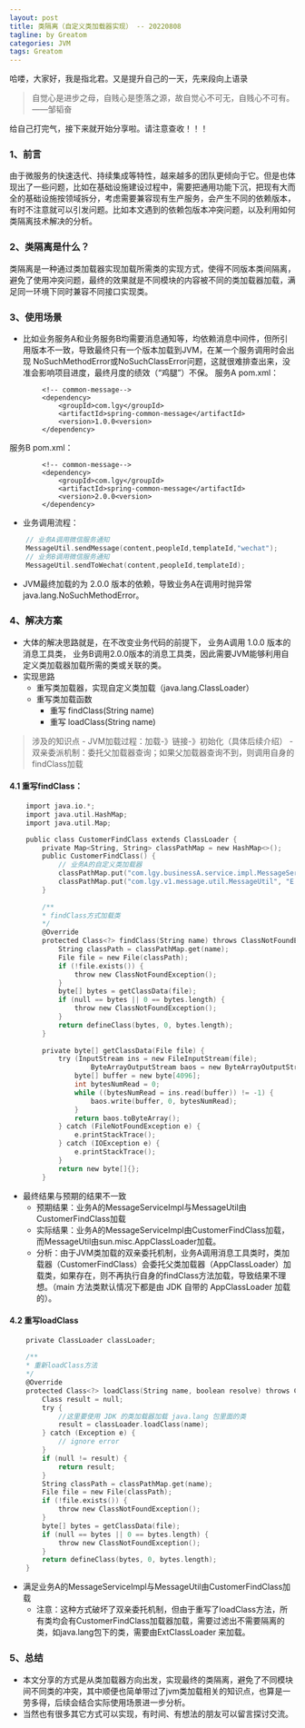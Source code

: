 ```yaml
---
layout: post
title: 类隔离（自定义类加载器实现） -- 20220808
tagline: by Greatom
categories: JVM
tags: Greatom
---
```


哈喽，大家好，我是指北君。又是提升自己的一天，先来段向上语录
> 自觉心是进步之母，自贱心是堕落之源，故自觉心不可无，自贱心不可有。——邹韬奋

给自己打完气，接下来就开始分享啦。请注意查收！！！
<!--more-->
### 1、前言
由于微服务的快速迭代、持续集成等特性，越来越多的团队更倾向于它。但是也体现出了一些问题，比如在基础设施建设过程中，需要把通用功能下沉，把现有大而全的基础设施按领域拆分，考虑需要兼容现有生产服务，会产生不同的依赖版本，有时不注意就可以引发问题。比如本文遇到的依赖包版本冲突问题，以及利用如何类隔离技术解决的分析。
<!--more-->


### 2、类隔离是什么？
类隔离是一种通过类加载器实现加载所需类的实现方式，使得不同版本类间隔离，避免了使用冲突问题，最终的效果就是不同模块的内容被不同的类加载器加载，满足同一环境下同时兼容不同接口实现类。

### 3、使用场景
- 比如业务服务A和业务服务B均需要消息通知等，均依赖消息中间件，但所引用版本不一致，导致最终只有一个版本加载到JVM，在某一个服务调用时会出现 NoSuchMethodError或NoSuchClassError问题，这就很难排查出来，没准会影响项目进度，最终月度的绩效（“鸡腿”）不保。
服务A pom.xml：
```
		<!-- common-message-->
        <dependency>
            <groupId>com.lgy</groupId>
            <artifactId>spring-common-message</artifactId>
            <version>1.0.0<version>
        </dependency>
```
服务B pom.xml：
```
		<!-- common-message-->
        <dependency>
            <groupId>com.lgy</groupId>
            <artifactId>spring-common-message</artifactId>
            <version>2.0.0<version>
        </dependency>
```
- 业务调用流程：
```c
	// 业务A调用微信服务通知
	MessageUtil.sendMessage(content,peopleId,templateId,"wechat");
	// 业务B调用微信服务通知
	MessageUtil.sendToWechat(content,peopleId,templateId);
```
- JVM最终加载的为 2.0.0 版本的依赖，导致业务A在调用时抛异常java.lang.NoSuchMethodError。

### 4、解决方案
- 大体的解决思路就是，在不改变业务代码的前提下， 业务A调用 1.0.0 版本的消息工具类， 业务B调用2.0.0版本的消息工具类，因此需要JVM能够利用自定义类加载器加载所需的类或关联的类。
- 实现思路
	- 重写类加载器，实现自定义类加载（java.lang.ClassLoader）
	- 重写类加载函数
		- 重写 findClass(String name)
		- 重写 loadClass(String name)
> 涉及的知识点
	- JVM加载过程：加载-》链接-》初始化（具体后续介绍）
	- 双亲委派机制：委托父加载器查询；如果父加载器查询不到，则调用自身的findClass加载

#### 4.1 重写findClass：
```c
	import java.io.*;
	import java.util.HashMap;
	import java.util.Map;

	public class CustomerFindClass extends ClassLoader {
		private Map<String, String> classPathMap = new HashMap<>();
		public CustomerFindClass() {
			// 业务A的自定义类加载器
			classPathMap.put("com.lgy.businessA.service.impl.MessageServiceImpl", "E:/dataway-demo/example/target/classes/com/lgy/businessA/service/impl/MessageServiceImpl.class");
			classPathMap.put("com.lgy.v1.message.util.MessageUtil", "E:/dataway-demo/example/target/classes/com/lgy/v1/message/util/MessageUtil.class");
		}
		
		/**
		* findClass方式加载类
		*/
		@Override
		protected Class<?> findClass(String name) throws ClassNotFoundException {
			String classPath = classPathMap.get(name);
			File file = new File(classPath);
			if (!file.exists()) {
				throw new ClassNotFoundException();
			}
			byte[] bytes = getClassData(file);
			if (null == bytes || 0 == bytes.length) {
				throw new ClassNotFoundException();
			}
			return defineClass(bytes, 0, bytes.length);
		}
		
		private byte[] getClassData(File file) {
			try (InputStream ins = new FileInputStream(file); 
					ByteArrayOutputStream baos = new ByteArrayOutputStream()) {
				byte[] buffer = new byte[4096];
				int bytesNumRead = 0;
				while ((bytesNumRead = ins.read(buffer)) != -1) {
					baos.write(buffer, 0, bytesNumRead);
				}
				return baos.toByteArray();
			} catch (FileNotFoundException e) {
				e.printStackTrace();
			} catch (IOException e) {
				e.printStackTrace();
			}
			return new byte[]{};
		}
```
- 最终结果与预期的结果不一致
	- 预期结果：业务A的MessageServiceImpl与MessageUtil由CustomerFindClass加载
	- 实际结果：业务A的MessageServiceImpl由CustomerFindClass加载，而MessageUtil由sun.misc.AppClassLoader加载。
	- 分析：由于JVM类加载的双亲委托机制，业务A调用消息工具类时，类加载器（CustomerFindClass）会委托父类加载器（AppClassLoader）加载类，如果存在，则不再执行自身的findClass方法加载，导致结果不理想。（main 方法类默认情况下都是由 JDK 自带的 AppClassLoader 加载的）。
#### 4.2 重写loadClass
```c
	private ClassLoader classLoader;
	
	/**
	* 重新loadClass方法
	*/
	@Override
    protected Class<?> loadClass(String name, boolean resolve) throws ClassNotFoundException {
        Class result = null;
        try {
            //这里要使用 JDK 的类加载器加载 java.lang 包里面的类
            result = classLoader.loadClass(name);
        } catch (Exception e) {
            // ignore error
        }
        if (null != result) {
            return result;
        }
        String classPath = classPathMap.get(name);
        File file = new File(classPath);
        if (!file.exists()) {
            throw new ClassNotFoundException();
        }
        byte[] bytes = getClassData(file);
        if (null == bytes || 0 == bytes.length) {
            throw new ClassNotFoundException();
        }
        return defineClass(bytes, 0, bytes.length);
    }
```
- 满足业务A的MessageServiceImpl与MessageUtil由CustomerFindClass加载
	- 注意：这种方式破坏了双亲委托机制，但由于重写了loadClass方法，所有类均会有CustomerFindClass加载器加载，需要过滤出不需要隔离的类，如java.lang包下的类，需要由ExtClassLoader 来加载。

### 5、总结
- 本文分享的方式是从类加载器方向出发，实现最终的类隔离，避免了不同模块间不同类的冲突，其中顺便也简单带过了jvm类加载相关的知识点，也算是一劳多得，后续会结合实际使用场景进一步分析。
- 当然也有很多其它方式可以实现，有时间、有想法的朋友可以留言探讨交流。

